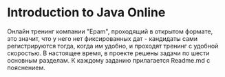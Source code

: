 # Introduction to Java Online

Онлайн тренинг компании "Epam", проходящий в открытом формате, это значит, что у него нет фиксированных дат - кандидаты сами регистрируются тогда, когда им удобно, и проходят тренинг с удобной скоростью. В настоящее время, в проекте решены задачи по шести основным разделам. К каждому заданию прилагается Readme.md с пояснением.